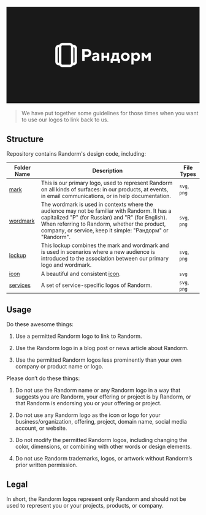 ![Repo Poster](./.github/poster.png)

> We have put together some guidelines for those times when you want to use our
> logos to link back to us.

## Structure

Repository contains Randorm's design code, including:

| Folder Name            | Description                                                                                                                                                                                                                                                      | File Types   |
| ---------------------- | ---------------------------------------------------------------------------------------------------------------------------------------------------------------------------------------------------------------------------------------------------------------- | ------------ |
| [mark](./mark)         | This is our primary logo, used to represent Randorm on all kinds of surfaces: in our products, at events, in email communications, or in help documentation.                                                                                                     | `svg`, `png` |
| [wordmark](./wordmark) | The wordmark is used in contexts where the audience may not be familiar with Randorm. It has a capitalized "Р" (for Russian) and "R" (for English). When referring to Randorm, whether the product, company, or service, keep it simple: "Рандорм" or "Randorm". | `svg`, `png` |
| [lockup](./lockup)     | This lockup combines the mark and wordmark and is used in scenarios where a new audience is introduced to the association between our primary logo and wordmark.                                                                                                 | `svg`, `png` |
| [icon](./icon)         | A beautiful and consistent [icon](https://lucide.dev/guide/design/icon-design-guide).                                                                                                                                                                            | `svg`        |
| [services](./services) | A set of service-specific logos of Randorm.                                                                                                                                                                                                                      | `svg`, `png` |

## Usage

Do these awesome things:

1. Use a permitted Randorm logo to link to Randorm.

2. Use the Randorm logo in a blog post or news article about Randorm.

3. Use the permitted Randorm logos less prominently than your own company or
   product name or logo.

Please don’t do these things:

1. Do not use the Randorm name or any Randorm logo in a way that suggests you
   are Randorm, your offering or project is by Randorm, or that Randorm is
   endorsing you or your offering or project.

2. Do not use any Randorm logo as the icon or logo for your
   business/organization, offering, project, domain name, social media account,
   or website.

3. Do not modify the permitted Randorm logos, including changing the color,
   dimensions, or combining with other words or design elements.

4. Do not use Randorm trademarks, logos, or artwork without Randorm’s prior
   written permission.

## Legal

In short, the Randorm logos represent only Randorm and should not be used to
represent you or your projects, products, or company.
